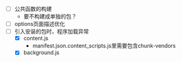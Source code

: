 - [ ] 公共函数的构建
	* 要不构建成单独的包？
- [ ] options页面描述优化
- [ ] 引入安装的包时，程序加载异常
	- [x] content.js
		* manifest.json.content_scripts.js里需要包含chunk-vendors
	- [x] background.js